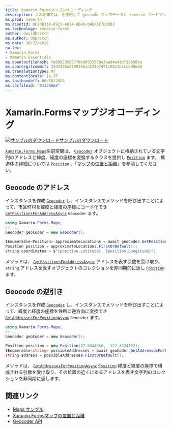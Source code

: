 ```yaml
---
title: Xamarin.Formsマップジオコーディング
description: この記事では、を使用して geocode マップデータと reverse コードマップデータを逆にする方法について説明し Xamarin.Forms ます。Geocoder クラスをマップします。
ms.prod: xamarin
ms.assetid: DE7DB31A-8921-4614-8B49-DAEF1E7B03B3
ms.technology: xamarin-forms
author: davidbritch
ms.author: dabritch
ms.date: 10/22/2019
no-loc:
- Xamarin.Forms
- Xamarin.Essentials
ms.openlocfilehash: fe099235857f6bd0531539e3aa84e41bf59b50ba
ms.sourcegitcommit: 32d2476a5f9016baa231b7471c88c1d4ccc08eb8
ms.translationtype: MT
ms.contentlocale: ja-JP
ms.lasthandoff: 06/18/2020
ms.locfileid: "84139868"
---
```

# <a name="xamarinforms-map-geocoding"></a>Xamarin.Formsマップジオコーディング

[![サンプルのダウンロード](~/media/shared/download.png)サンプルのダウンロード](https://docs.microsoft.com/samples/xamarin/xamarin-forms-samples/workingwithmaps)

[`Xamarin.Forms.Maps`](xref:Xamarin.Forms.Maps)名前空間は、 [`Geocoder`](xref:Xamarin.Forms.Maps.Geocoder) オブジェクトに格納されている文字列のアドレスと緯度、経度の座標を変換するクラスを提供し [`Position`](xref:Xamarin.Forms.Maps.Position) ます。 構造体の詳細については [`Position`](xref:Xamarin.Forms.Maps.Position) 、「[マップの位置と距離](position-distance.md)」を参照してください。

## <a name="geocode-an-address"></a>Geocode のアドレス

インスタンスを作成 [`Geocoder`](xref:Xamarin.Forms.Maps.Geocoder) し、インスタンスでメソッドを呼び出すことによって、市区町村を緯度と経度の座標にコード化でき [`GetPositionsForAddressAsync`](xref:Xamarin.Forms.Maps.Geocoder.GetPositionsForAddressAsync*) `Geocoder` ます。

```csharp
using Xamarin.Forms.Maps;
// ...
Geocoder geoCoder = new Geocoder();

IEnumerable<Position> approximateLocations = await geoCoder.GetPositionsForAddressAsync("Pacific Ave, San Francisco, California");
Position position = approximateLocations.FirstOrDefault();
string coordinates = $"{position.Latitude}, {position.Longitude}";
```

メソッドは、 [`GetPositionsForAddressAsync`](xref:Xamarin.Forms.Maps.Geocoder.GetPositionsForAddressAsync*) アドレスを表す引数を受け取り、 `string` アドレスを表すオブジェクトのコレクションを非同期的に返し [`Position`](xref:Xamarin.Forms.Maps.Position) ます。

## <a name="reverse-geocode-an-address"></a>Geocode の逆引き

インスタンスを作成 [`Geocoder`](xref:Xamarin.Forms.Maps.Geocoder) し、インスタンスでメソッドを呼び出すことによって、緯度と経度の座標を住所に逆方向に変換でき [`GetAddressesForPositionAsync`](xref:Xamarin.Forms.Maps.Geocoder.GetAddressesForPositionAsync*) `Geocoder` ます。

```csharp
using Xamarin.Forms.Maps;
// ...
Geocoder geoCoder = new Geocoder();

Position position = new Position(37.8044866, -122.4324132);
IEnumerable<string> possibleAddresses = await geoCoder.GetAddressesForPositionAsync(position);
string address = possibleAddresses.FirstOrDefault();
```

メソッドは、 [`GetAddressesForPositionAsync`](xref:Xamarin.Forms.Maps.Geocoder.GetAddressesForPositionAsync*) [`Position`](xref:Xamarin.Forms.Maps.Position) 緯度と経度の座標で構成される引数を受け取り、その位置の近くにあるアドレスを表す文字列のコレクションを非同期に返します。

## <a name="related-links"></a>関連リンク

- [Maps サンプル](https://docs.microsoft.com/samples/xamarin/xamarin-forms-samples/workingwithmaps)
- [Xamarin.Formsマップの位置と距離](position-distance.md)
- [Geocoder API](xref:Xamarin.Forms.Maps.Geocoder)
